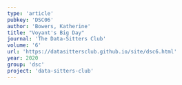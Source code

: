 ```yaml
---
type: 'article'
pubkey: 'DSC06'
author: 'Bowers, Katherine'
title: "Voyant's Big Day"
journal: 'The Data-Sitters Club'
volume: '6'
url: 'https://datasittersclub.github.io/site/dsc6.html'
year: 2020
group: 'dsc'
project: 'data-sitters-club'
---
```

